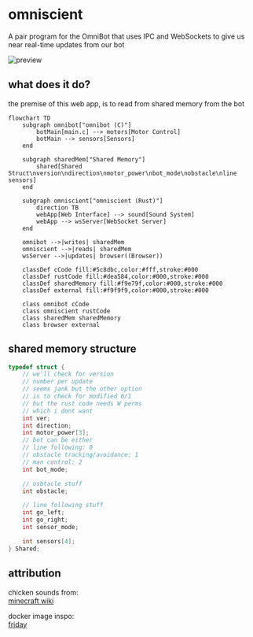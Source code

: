 # omniscient

A pair program for the OmniBot that uses IPC and WebSockets to give us near
real-time updates from our bot

![preview](https://i.imgur.com/GlJwatc.png)

## what does it do?

the premise of this web app, is to read from shared memory from the bot

```mermaid
flowchart TD
    subgraph omnibot["omnibot (C)"]
        botMain[main.c] --> motors[Motor Control]
        botMain --> sensors[Sensors]
    end
    
    subgraph sharedMem["Shared Memory"]
        shared[Shared Struct\nversion\ndirection\nmotor_power\nbot_mode\nobstacle\nline sensors]
    end
    
    subgraph omniscient["omniscient (Rust)"]
        direction TB
        webApp[Web Interface] --> sound[Sound System]
        webApp --> wsServer[WebSocket Server]
    end
    
    omnibot -->|writes| sharedMem
    omniscient -->|reads| sharedMem
    wsServer -->|updates| browser((Browser))
    
    classDef cCode fill:#5c8dbc,color:#fff,stroke:#000
    classDef rustCode fill:#dea584,color:#000,stroke:#000
    classDef sharedMemory fill:#f9e79f,color:#000,stroke:#000
    classDef external fill:#f9f9f9,color:#000,stroke:#000
    
    class omnibot cCode
    class omniscient rustCode
    class sharedMem sharedMemory
    class browser external
```

## shared memory structure

```c
typedef struct {
    // we'll check for version
    // number per update
    // seems jank but the other option
    // is to check for modified 0/1
    // but the rust code needs W perms
    // which i dont want
    int ver;
    int direction;
    int motor_power[3];
    // bot can be either
    // line following: 0
    // obstacle tracking/avoidance: 1
    // man control: 2
    int bot_mode;

    // osbtacle stuff
    int obstacle;

    // line following stuff
    int go_left;
    int go_right;
    int sensor_mode;

    int sensors[4];
} Shared;
```

## attribution

chicken sounds from:\
[minecraft wiki](https://minecraft.fandom.com/wiki/Category:Chicken_sounds)

docker image inspo:\
[friday](https://github.com/JonasRSV/Friday)
